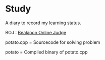 # Study

A diary to record my learning status.

BOJ : [Beakjoon Online Judge](https://www.acmicpc.net/)

potato.cpp = Sourcecode for solving problem

potato = Compiled binary of potato.cpp
